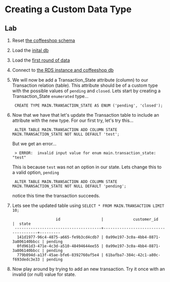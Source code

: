 # Creating a Custom Data Type

## Lab

1. Reset [the coffeeshop schema](./ddl_dml_lab.md#reset-psql)
1. Load the [inital db](./loading_sample_data_lab.md#loading-initial-db)
1. Load the [first round of data](./CreateReciepts.md#first-insert)
1. Connect to [the RDS instance and coffeeshop db](./creating_rds_instance.md#connect-psql)
1. We will now be add a Transaction_State attribute (column) to our Transaction relation (table). This attribute should be of a custom type with the possible values of `pending` and `closed`. Lets start by creating a Transaction_State `enumerated` type...

        CREATE TYPE MAIN.TRANSACTION_STATE AS ENUM ('pending', 'closed');

1. Now that we have that let's update the Transaction table to include an attribute with the new type. For our first try, let's try this...

        ALTER TABLE MAIN.TRANSACTION ADD COLUMN STATE MAIN.TRANSACTION_STATE NOT NULL DEFAULT 'test';

    But we get an error...

        > ERROR:  invalid input value for enum main.transaction_state: "test"

    This is because `test` was not an option in our state. Lets change this to a valid option, `pending`

        ALTER TABLE MAIN.TRANSACTION ADD COLUMN STATE MAIN.TRANSACTION_STATE NOT NULL DEFAULT 'pending';

    notice this time the transaction succeeds.
    
1. Lets see the updated table using `SELECT * FROM MAIN.TRANSACTION LIMIT 10;`    

                          id                  |             customer_id              |  state  
        --------------------------------------+--------------------------------------+---------
         141d1977-96c4-4875-a665-fe9b3cd4cdb7 | 0a99e197-3c0a-4bb4-8871-3a806140bbcc | pending
         0fd961d3-471e-4c3d-a510-48494644ee55 | 0a99e197-3c0a-4bb4-8871-3a806140bbcc | pending
         779b094d-a13f-45ae-bfe6-8392760af5e4 | 61bafba7-384c-42c1-a80c-f693dedc3e33 | pending

1. Now play around by trying to add an new transaction. Try it once with an invalid (or null) value for state. 
